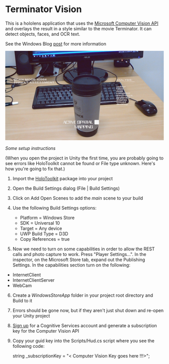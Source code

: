 # Terminator Vision

This is a hololens application that uses the [Microsoft Computer Vision API](https://www.microsoft.com/cognitive-services/en-us/computer-vision-api) and overlays the result in a style similar to the movie Terminator. It can detect objects, faces, and OCR text.  

See the Windows Blog [post](https://blogs.windows.com/buildingapps/2017/03/06/building-terminator-vision-hud-hololens/) for more information  

![Screenshot](screenshot.jpg)

*Some setup instructions*

(When you open the project in Unity the first time, you are probably going to see errors like HoloToolkit cannot be found or File type unknown. Here's how you're going to fix that.)

1. Import the [HoloToolkit](https://github.com/Microsoft/HoloToolkit-Unity) package into your project

2. Open the Build Settings dialog (File | Build Settings)

3. Click on Add Open Scenes to add the *main* scene to your build

4. Use the following Build Settings options: 
	
	* Platform = Windows Store
	* SDK = Universal 10
	* Target = Any device
	* UWP Build Type = D3D
	* Copy References = true

5. Now we need to turn on some capabilities in order to allow the REST calls and photo capture to work. Press "Player Settings...". In the inspector, on the Microsoft Store tab, expand out the Publishing Settings. In the capabilities section turn on the following:

  * InternetClient
  * InternetClientServer
  * WebCam 

6. Create a *WindowsStoreApp* folder in your project root directory and Build to it

7. Errors should be gone now, but if they aren't just shut down and re-open your Unity project

8. [Sign up](https://www.microsoft.com/cognitive-services) for a  Cognitive Services account and generate a subscription key for the Computer Vision API

9. Copy your guid key into the Scripts/Hud.cs script where you see the following code:

    string _subscriptionKey = "< Computer Vision Key goes here !!!>";



	

